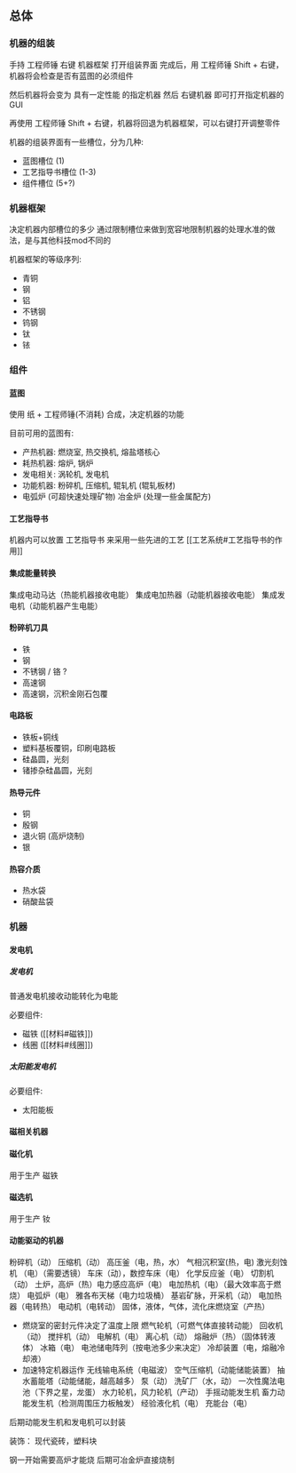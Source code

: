 ## 总体

### 机器的组装
手持 工程师锤 右键 机器框架 打开组装界面
完成后，用 工程师锤 Shift + 右键，机器将会检查是否有蓝图的必须组件

然后机器将会变为 具有一定性能 的指定机器
然后 右键机器 即可打开指定机器的GUI

再使用 工程师锤 Shift + 右键，机器将回退为机器框架，可以右键打开调整零件

机器的组装界面有一些槽位，分为几种:
- 蓝图槽位 (1)
- 工艺指导书槽位 (1-3)
- 组件槽位 (5+?)

### 机器框架
决定机器内部槽位的多少
通过限制槽位来做到宽容地限制机器的处理水准的做法，是与其他科技mod不同的

机器框架的等级序列:
- 青铜
- 钢
- 铝
- 不锈钢
- 钨钢
- 钛
- 铱

### 组件
#### 蓝图
使用 纸 + 工程师锤(不消耗) 合成，决定机器的功能

目前可用的蓝图有:
- 产热机器: 燃烧室, 热交换机, 熔盐塔核心
- 耗热机器: 熔炉, 锅炉
- 发电相关: 涡轮机, 发电机
- 功能机器: 粉碎机, 压缩机, 辊轧机 (辊轧板材)
- 电弧炉 (可超快速处理矿物) 冶金炉 (处理一些金属配方)

#### 工艺指导书
机器内可以放置 工艺指导书 来采用一些先进的工艺
[[工艺系统#工艺指导书的作用]]

#### 集成能量转换
集成电动马达（热能机器接收电能）
集成电加热器（动能机器接收电能）
集成发电机（动能机器产生电能）

#### 粉碎机刀具
- 铁
- 钢
- 不锈钢 / 铬 ?
- 高速钢
- 高速钢，沉积金刚石包覆

#### 电路板
- 铁板+铜线
- 塑料基板覆铜，印刷电路板
- 硅晶圆，光刻
- 锗掺杂硅晶圆，光刻

#### 热导元件
- 铜
- 殷钢
- 退火铜 (高炉烧制)
- 银

#### 热容介质
- 热水袋
- 硝酸盐袋

### 机器

#### 发电机

##### 发电机
普通发电机接收动能转化为电能

必要组件:
- 磁铁 ([[材料#磁铁]])
- 线圈 ([[材料#线圈]])

##### 太阳能发电机

必要组件:
- 太阳能板

#### 磁相关机器

#### 磁化机
用于生产 磁铁

#### 磁选机
用于生产 钕


#### 动能驱动的机器
粉碎机（动）
压缩机（动）
高压釜（电，热，水）
气相沉积室(热，电)
激光刻蚀机 （电）（需要透镜）
车床（动），数控车床（电）
化学反应釜（电）
切割机（动）
土炉，高炉（热）电力感应高炉（电）
电加热机（电）（最大效率高于燃烧）
电弧炉（电）
雅各布天梯（电力垃圾桶）
基岩矿脉，开采机（动）
电加热器（电转热）
电动机（电转动）
固体，液体，气体，流化床燃烧室（产热）
- 燃烧室的密封元件决定了温度上限
燃气轮机（可燃气体直接转动能）
回收机（动）
搅拌机（动）
电解机（电）
离心机（动）
熔融炉（热）（固体转液体）
冰箱（电）
电池储电阵列（按电池多少来决定）
冷却装置（电，熔融冷却液）
- 加速特定机器运作
无线输电系统（电磁波）
空气压缩机（动能储能装置）
抽水蓄能塔（动能储能，越高越多）
泵（动）
洗矿厂（水，动）
一次性魔法电池（下界之星，龙蛋）
水力轮机，风力轮机（产动）
手摇动能发生机
畜力动能发生机（检测周围压力板触发）
经验液化机（电）
充能台（电）

后期动能发生机和发电机可以封装

装饰：
现代瓷砖，塑料块

钢一开始需要高炉才能烧
后期可冶金炉直接烧制

